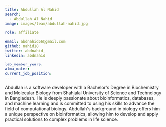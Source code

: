 ```yaml
---
title: Abdullah Al Nahid
search:
  - Abdullah Al Nahid
image: images/team/abdullah-nahid.jpg

role: affiliate

email: abdnahid56@gmail.com
github: nahid18
twitter: abdnahid_
linkedin: abdnahid

lab_member_years: 
alma_mater: 
current_job_position: 
---
```


Abdullah is a software developer with a Bachelor's Degree in Biochemistry and Molecular Biology from Shahjalal University of Science and Technology in Bangladesh. He is deeply passionate about bioinformatics, databases, and machine learning and is committed to using his skills to advance the field of computational biology. Abdullah's background in biology offers him a unique perspective on bioinformatics, allowing him to develop and apply practical solutions to complex problems in life science.
